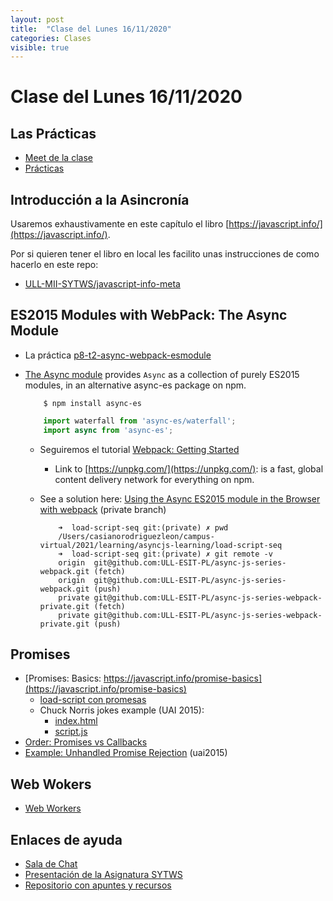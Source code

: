 ```yaml
---
layout: post
title:  "Clase del Lunes 16/11/2020"
categories: Clases
visible: true
---
```


# Clase del Lunes 16/11/2020

## Las Prácticas

* [Meet de la clase]({{site.meet}})
* [Prácticas]({{site.baseurl}}/practicas)
    
## Introducción a la Asincronía

Usaremos exhaustivamente en este capítulo el libro [https://javascript.info/](https://javascript.info/).

Por si  quieren tener el libro en local les facilito unas instrucciones de como hacerlo en este repo:

* [ULL-MII-SYTWS/javascript-info-meta](https://github.com/ULL-MII-SYTWS/javascript-info-meta)

## ES2015 Modules with WebPack: The Async Module

* La práctica [p8-t2-async-webpack-esmodule]({{site.baseurl}}/practicas/09p8-t2-async-webpack-esmodule.html)
* [The Async module]({{site.baseurl}}/tema2-async/async-js) provides `Async` as a collection of purely ES2015 modules, in an alternative async-es package on npm.

    ```
        $ npm install async-es
    ```

    ```js
        import waterfall from 'async-es/waterfall';
        import async from 'async-es';
    ```

  - Seguiremos el tutorial [Webpack: Getting Started](https://webpack.js.org/guides/getting-started/)  
    - Link to [https://unpkg.com/](https://unpkg.com/): is a fast, global content delivery network for everything on npm.
  - See a solution here: [Using the Async ES2015 module in the Browser with webpack](https://github.com/ULL-ESIT-PL/async-js-series-webpack-private) (private branch)

    ```
        ➜  load-script-seq git:(private) ✗ pwd
        /Users/casianorodriguezleon/campus-virtual/2021/learning/asyncjs-learning/load-script-seq
        ➜  load-script-seq git:(private) ✗ git remote -v
        origin	git@github.com:ULL-ESIT-PL/async-js-series-webpack.git (fetch)
        origin	git@github.com:ULL-ESIT-PL/async-js-series-webpack.git (push)
        private	git@github.com:ULL-ESIT-PL/async-js-series-webpack-private.git (fetch)
        private	git@github.com:ULL-ESIT-PL/async-js-series-webpack-private.git (push)
    ```

## Promises

* [Promises: Basics: https://javascript.info/promise-basics](https://javascript.info/promise-basics)
  * [load-script con promesas]({{site.baseurl}}/tema2-async/event-loop/exercises/promises/load-script/README.html)
  * Chuck Norris jokes example (UAI 2015):
    * [index.html](https://github.com/ULL-MII-SYTWS-1920/promise-example/blob/master/index.html)
    * [script.js](https://github.com/ULL-MII-SYTWS-1920/promise-example/blob/master/script.js)
* [Order: Promises vs Callbacks]({{site.baseurl}}/tema2-async/promise-examples#orden-promises-versus-callbacks) 
* [Example: Unhandled Promise Rejection]({{site.baseurl}}/tema2-async/promise-examples#unhandled-promise-rejection) (uai2015)

## Web Wokers

* <a href="{{site.baseurl}}/tema2-async/event-loop/#web-workers">Web Workers</a>

## Enlaces de ayuda

* [Sala de Chat](https://chat.google.com/u/1/room/AAAAp18fCE8)
* [Presentación de la Asignatura SYTWS]({{site.baseurl}}/tema0-presentacion/)
* [Repositorio con apuntes y recursos]({{site.books_shared}})   
